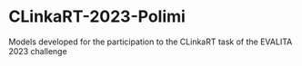 # CLinkaRT-2023-Polimi
Models developed for the participation to the CLinkaRT task of the EVALITA 2023 challenge

